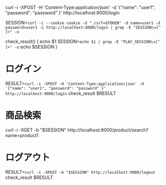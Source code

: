 

curl -i -XPOST -H 'Content-Type:application/json' -d '{"name": "user1", "password": "password" }' http://localhost:9000/login

SESSION=`curl -i --cookie cookie -d "_csrf=$TOKEN" -d name=user1 -d password=user1 -L http://localhost:8080/login | grep -E "SESSION\=[^ ]+" -o`


check_result() {
  echo $1
  SESSION=`echo $1 | grep -E "PLAY_SESSION\=[^ ]+" -o`
  echo $SESSION
}



# ログイン
RESULT=`curl -i -XPOST -H 'Content-Type:application/json' -d '{"name": "user1", "password": "password" }' http://localhost:9000/login`
check_result $RESULT

# 商品検索
curl -i -XGET -b "$SESSION" http://localhost:9000/product/search?name=product1

# ログアウト
RESULT=`curl -i -XPOST -b "$SESSION" http://localhost:9000/logout`
check_result $RESULT


